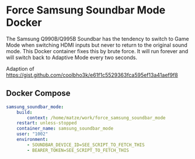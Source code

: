 # Force Samsung Soundbar Mode Docker

The Samsung Q990B/Q995B Soundbar has the tendency to switch to Game Mode when switching HDMI inputs but never to return to the original sound mode. This Docker container fixes this by brute force. It will run forever and will switch back to Adaptive Mode every two seconds.

Adaption of https://gist.github.com/coolbho3k/e61f1c5529363fca595ef13a41aef9f8

## Docker Compose

```yaml
samsung_soundbar_mode:
    build:
        context: /home/matze/work/force_samsung_soundbar_mode
    restart: unless-stopped
    container_name: samsung_soundbar_mode
    user: "1002"
    environment:
        - SOUNDBAR_DEVICE_ID=SEE_SCRIPT_TO_FETCH_THIS
        - BEARER_TOKEN=SEE_SCRIPT_TO_FETCH_THIS
```
